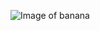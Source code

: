 ![Image of banana](https://as.chdev.tw/web/article/3/6/4/3f1dec95-6a5f-4803-8c88-4bf9f4ff86f3/A1038245.jpg)
